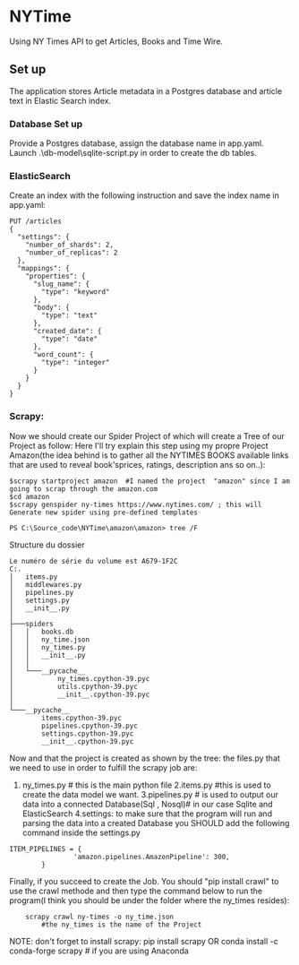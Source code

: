 # NYTime
Using NY Times API to get Articles, Books and Time Wire.
## Set up
The application stores Article metadata in a Postgres database and article text in Elastic Search index.
### Database Set up
Provide a Postgres database, assign the database name in app.yaml.
Launch .\db-model\sqlite-script.py in order to create the db tables.
### ElasticSearch
Create an index with the following instruction and save the index name in app.yaml:
```
PUT /articles
{
  "settings": {
    "number_of_shards": 2,
    "number_of_replicas": 2
  },
  "mappings": {
    "properties": {
      "slug_name": {
        "type": "keyword"
      },
      "body": {
        "type": "text"
      },
      "created_date": {
        "type": "date"
      },
      "word_count": {
        "type": "integer"
      }
    }
  }
}
```
### Scrapy:
Now we should create our Spider Project of which will create a Tree of our Project as follow:
Here I'll try explain this step using my propre Project Amazon(the idea behind is to gather all the NYTIMES BOOKS available links that are used to reveal book'sprices, ratings, description ans so on..):
```
$scrapy startproject amazon  #I named the project  "amazon" since I am going to scrap through the amazon.com
$cd amazon
$scrapy genspider ny-times https://www.nytimes.com/ ; this will Generate new spider using pre-defined templates
```

```
PS C:\Source_code\NYTime\amazon\amazon> tree /F
```
Structure du dossier

```
Le numéro de série du volume est A679-1F2C
C:.
│   items.py
│   middlewares.py
│   pipelines.py
│   settings.py
│   __init__.py
│   
├───spiders
│   │   books.db
│   │   ny_time.json
│   │   ny_times.py
│   │   __init__.py
│   │   
│   └───__pycache__
│           ny_times.cpython-39.pyc
│           utils.cpython-39.pyc
│           __init__.cpython-39.pyc
│
└───__pycache__
        items.cpython-39.pyc
        pipelines.cpython-39.pyc
        settings.cpython-39.pyc
        __init__.cpython-39.pyc
```
Now and that the project is created as shown by the tree: the files.py that we need to use in order to fulfill the scrapy job are:
1. ny_times.py  # this is the main python file
2.items.py  #this is used to create the data model we want.
3.pipelines.py  # is used to output our data into a connected Database(Sql , Nosql)# in our case Sqlite and ElasticSearch
4.settings: to make sure that the program will run and parsing the data into a created Database you SHOULD add the following command inside the settings.py
```
ITEM_PIPELINES = {
                'amazon.pipelines.AmazonPipeline': 300,   
        }
```
Finally, if you succeed to create the Job. You should "pip install crawl" to use the crawl methode and then type the command below to run the program(I think you should be under the folder where the ny_times resides):

        scrapy crawl ny-times -o ny_time.json    
            #the ny_times is the name of the Project 
NOTE: don't forget to install scrapy: 
            pip install scrapy
        OR
    conda install -c conda-forge scrapy  # if you are using Anaconda
